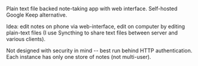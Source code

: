 Plain text file backed note-taking app with web interface. Self-hosted Google Keep alternative.

Idea: edit notes on phone via web-interface, edit on computer by editing plain-text files (I use Syncthing to share text files between server and various clients).

Not designed with security in mind -- best run behind HTTP authentication. Each instance has only one store of notes (not multi-user).
